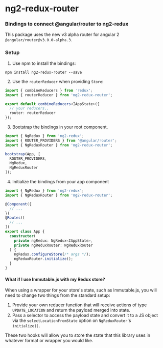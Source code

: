 # ng2-redux-router
### Bindings to connect @angular/router to ng2-redux

This package uses the new v3 alpha router for angular 2 `@angular/router@v3.0.0-alpha.3`.

### Setup

1. Use npm to install the bindings:
  ```
  npm install ng2-redux-router --save
  ```

2. Use the `routerReducer` when providing `Store`:
  ```ts
  import { combineReducers } from 'redux';
  import { routerReducer } from 'ng2-redux-router';

  export default combineReducers<IAppState>({
    // your reducers..
    router: routerReducer
  });
  ```

3. Bootstrap the bindings in your root component.
  ```ts
  import { NgRedux } from 'ng2-redux';
  import { ROUTER_PROVIDERS } from '@angular/router';
  import { NgReduxRouter } from 'ng2-redux-router';

  bootstrap(App, [
    ROUTER_PROVIDERS,
    NgRedux,
    NgReduxRouter
  ]);
  ```

4. Initialize the bindings from your app component
  ```ts
  import { NgRedux } from 'ng2-redux';
  import { NgReduxRouter } from 'ng2-redux-router';

  @Component({
    // ...
  })
  @Routes([
    // ...
  ])
  export class App {
    constructor(
      private ngRedux: NgRedux<IAppState>,
      private ngReduxRouter: NgReduxRouter
    ) {
      ngRedux.configureStore(/* args */);
      ngReduxRouter.initialize();
    }
  }
  ```

#### What if I use Immutable.js with my Redux store?

When using a wrapper for your store's state, such as Immutable.js, you will need to change two things from the standard setup:

1. Provide your own reducer function that will receive actions of type  `UPDATE_LOCATION` and return the payload merged into state.
2. Pass a selector to access the payload state and convert it to a JS object via the `selectLocationFromState` option on `NgReduxRouter`'s `initialize()`.

These two hooks will allow you to store the state that this library uses in whatever format or wrapper you would like.
